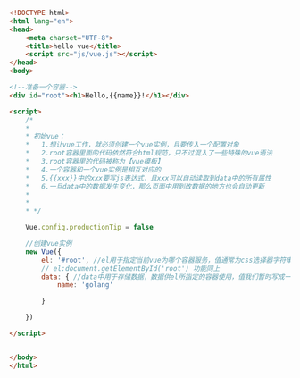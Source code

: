 
<BlogInfo id="560" title="3.hellovue" author="白日梦想猿" pv=0 read_times=0 pre_cost_time=0分40秒 category="vue学习" tag_list="['vue学习']" create_time="2022.12.29 21:16:00" update_time="2023.01.01 13:55:55" />

```html
<!DOCTYPE html>
<html lang="en">
<head>
    <meta charset="UTF-8">
    <title>hello vue</title>
    <script src="js/vue.js"></script>
</head>
<body>

<!--准备一个容器-->
<div id="root"><h1>Hello,{{name}}!</h1></div>

<script>
    /*
    *
    * 初始vue：
    *   1.想让vue工作，就必须创建一个vue实例，且要传入一个配置对象
    *   2.root容器里面的代码依然符合html规范，只不过混入了一些特殊的vue语法
    *   3.root容器里的代码被称为【vue模板】
    *   4.一个容器和一个vue实例是相互对应的
    *   5.{{xxx}}中的xxx要写js表达式，且xxx可以自动读取到data中的所有属性
    *   6.一旦data中的数据发生变化，那么页面中用到改数据的地方也会自动更新
    *
    *
    * */

    Vue.config.productionTip = false

    //创建vue实例
    new Vue({
        el: '#root', //el用于指定当前vue为哪个容器服务，值通常为css选择器字符串
        // el:document.getElementById('root') 功能同上
        data: { //data中用于存储数据，数据供el所指定的容器使用，值我们暂时写成一个对象
            name: 'golang'

        }

    })

</script>


</body>
</html>
```
